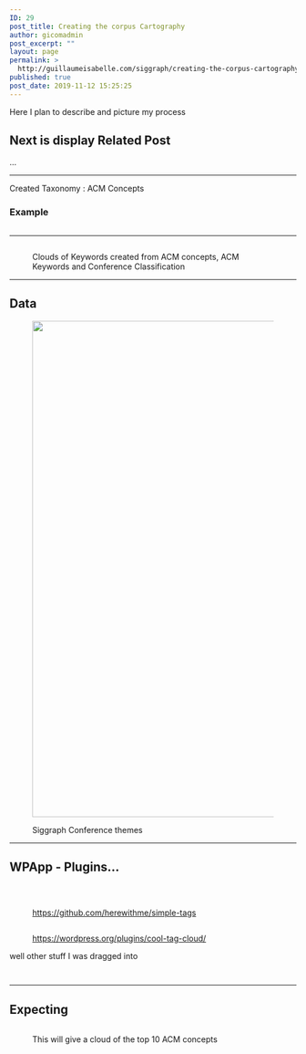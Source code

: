```yaml
---
ID: 29
post_title: Creating the corpus Cartography
author: gicomadmin
post_excerpt: ""
layout: page
permalink: >
  http://guillaumeisabelle.com/siggraph/creating-the-corpus-cartography/
published: true
post_date: 2019-11-12 15:25:25
---
```

<!-- wp:paragraph -->

Here I plan to describe and picture my process

<!-- /wp:paragraph -->

<!-- wp:heading -->

## Next is display Related Post

<!-- /wp:heading -->

<!-- wp:paragraph -->

...

<!-- /wp:paragraph -->

<!-- wp:separator -->

<hr class="wp-block-separator" />

<!-- /wp:separator -->

<!-- wp:paragraph -->

Created Taxonomy : ACM Concepts 

<!-- /wp:paragraph -->

<!-- wp:heading {"level":3} -->

### Example

<!-- /wp:heading -->

<!-- wp:image {"id":49} --><figure class="wp-block-image">

<img src="http://guillaumeisabelle.com/siggraph/wp-content/uploads/sites/25/2019/11/image-2.png" alt="" class="wp-image-49" /></figure> <!-- /wp:image -->

<!-- wp:separator -->

<hr class="wp-block-separator" />

<!-- /wp:separator -->

<!-- wp:image {"id":149,"linkDestination":"media"} --><figure class="wp-block-image">

<a href="http://guillaumeisabelle.com/siggraph/wp-content/uploads/sites/25/2019/11/image-9.png" target="_blank" rel="noreferrer noopener"><img src="http://guillaumeisabelle.com/siggraph/wp-content/uploads/sites/25/2019/11/image-9-1024x771.png" alt="" class="wp-image-149" /></a><figcaption>Clouds of Keywords created from ACM concepts, ACM Keywords and Conference Classification</figcaption></figure> <!-- /wp:image -->

<!-- wp:separator -->

<hr class="wp-block-separator" />

<!-- /wp:separator -->

<!-- wp:heading -->

## Data

<!-- /wp:heading -->

<!-- wp:image {"id":66,"width":592,"height":870,"linkDestination":"custom"} --><figure class="wp-block-image is-resized">

<a href="https://docs.google.com/spreadsheets/d/1IMW1iFxZ9wovI6sz448YhsZsxk_SwNDGOEXXAvHXScQ/edit#gid=2088759565" target="_blank" rel="noreferrer noopener"><img src="http://guillaumeisabelle.com/siggraph/wp-content/uploads/sites/25/2019/11/image-5-697x1024.png" alt="" class="wp-image-66" width="592" height="870" /></a><figcaption>Siggraph Conference themes</figcaption></figure> <!-- /wp:image -->

<!-- wp:separator -->

<hr class="wp-block-separator" />

<!-- /wp:separator -->

<!-- wp:heading -->

## WPApp - Plugins...

<!-- /wp:heading -->

<!-- wp:image {"id":42} --><figure class="wp-block-image">

<img src="http://guillaumeisabelle.com/siggraph/wp-content/uploads/sites/25/2019/11/image-967x1024.png" alt="" class="wp-image-42" /></figure> <!-- /wp:image -->

<!-- wp:image {"id":44} --><figure class="wp-block-image">

<img src="http://guillaumeisabelle.com/siggraph/wp-content/uploads/sites/25/2019/11/image-1-1020x1024.png" alt="" class="wp-image-44" /></figure> <!-- /wp:image -->

<!-- wp:image {"id":52,"linkDestination":"custom"} --><figure class="wp-block-image">

<a href="https://github.com/herewithme/simple-tags" target="_blank" rel="noreferrer noopener"><img src="http://guillaumeisabelle.com/siggraph/wp-content/uploads/sites/25/2019/11/image-3-848x1024.png" alt="" class="wp-image-52" /></a><figcaption>https://github.com/herewithme/simple-tags</figcaption></figure> <!-- /wp:image -->

<!-- wp:image {"id":54,"linkDestination":"custom"} --><figure class="wp-block-image">

<a href="https://wordpress.org/plugins/cool-tag-cloud/" target="_blank" rel="noreferrer noopener"><img src="http://guillaumeisabelle.com/siggraph/wp-content/uploads/sites/25/2019/11/image-4-781x1024.png" alt="" class="wp-image-54" /></a><figcaption>https://wordpress.org/plugins/cool-tag-cloud/</figcaption></figure> <!-- /wp:image -->

<!-- wp:paragraph -->

well other stuff I was dragged into

<!-- /wp:paragraph -->

<!-- wp:image {"id":69,"linkDestination":"custom"} --><figure class="wp-block-image">

<a href="https://www.tipsandtricks-hq.com/wordpress-plugin-for-category-specific-rss-feed-subscription-menu-325" target="_blank" rel="noreferrer noopener"><img src="http://guillaumeisabelle.com/siggraph/wp-content/uploads/sites/25/2019/11/image-6-1024x516.png" alt="" class="wp-image-69" /></a></figure> <!-- /wp:image -->

<!-- wp:image {"id":143} --><figure class="wp-block-image">

<img src="http://guillaumeisabelle.com/siggraph/wp-content/uploads/sites/25/2019/11/image-8-1024x515.png" alt="" class="wp-image-143" /></figure> <!-- /wp:image -->

<!-- wp:separator -->

<hr class="wp-block-separator" />

<!-- /wp:separator -->

<!-- wp:heading -->

## Expecting

<!-- /wp:heading -->

<!-- wp:image {"id":74} --><figure class="wp-block-image">

<img src="http://guillaumeisabelle.com/siggraph/wp-content/uploads/sites/25/2019/11/image-7-1024x510.png" alt="" class="wp-image-74" /><figcaption>This will give a cloud of the top 10 ACM concepts</figcaption></figure> <!-- /wp:image -->
